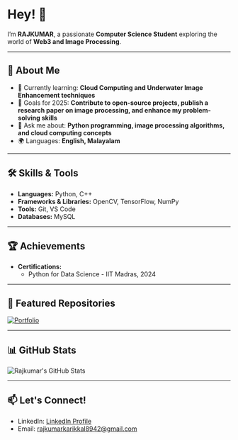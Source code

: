 # Hey! 👋  

I’m **RAJKUMAR**, a passionate **Computer Science Student** exploring the world of **Web3 and Image Processing**.  

---

## 🚀 About Me  
- 🌱 Currently learning: **Cloud Computing and Underwater Image Enhancement techniques**  
- 🎯 Goals for 2025: **Contribute to open-source projects, publish a research paper on image processing, and enhance my problem-solving skills**  
- 💬 Ask me about: **Python programming, image processing algorithms, and cloud computing concepts**  
- 🌍 Languages: **English, Malayalam**  

---

## 🛠️ Skills & Tools  
- **Languages:** Python, C++  
- **Frameworks & Libraries:** OpenCV, TensorFlow, NumPy  
- **Tools:** Git, VS Code  
- **Databases:** MySQL 

---

## 🏆 Achievements  
- **Certifications:**  
  - Python for Data Science - IIT Madras, 2024  

---

## 🌟 Featured Repositories  
[![Portfolio](https://github-readme-stats.vercel.app/api/pin/?username=solitary22EE&repo=Portfolio)](https://github.com/solitary22EE/Portfolio)  

---

## 📊 GitHub Stats  
![Rajkumar's GitHub Stats](https://github-readme-stats.vercel.app/api?username=solitary22EE&show_icons=true&theme=radical)  

---

## 📫 Let's Connect!  
- LinkedIn: [LinkedIn Profile](https://www.linkedin.com/in/rajkumar-r-811a7b249/)  
- Email: [rajkumarkarikkal8942@gmail.com](mailto:rajkumarkarikkal8942@gmail.com)  
